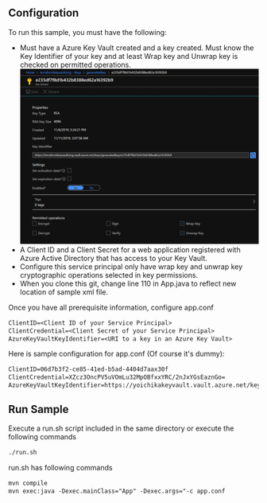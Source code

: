 ## Configuration

To run this sample, you must have the following:

* Must have a Azure Key Vault created and a key created. Must know the Key Identifier of your key and at least Wrap key and Unwrap key is checked on permitted operations.
![KeyIdentifier](https://github.com/bedro96/keyvault/blob/master/keyIdentifier.PNG)
* A Client ID and a Client Secret for a web application registered with Azure Active Directory that has access to your Key Vault.
* Configure this service principal only have wrap key and unwrap key cryptographic operations selected in key permissions.
* When you clone this git, change line 110 in App.java to reflect new location of sample xml file.

Once you have all prerequisite information, configure app.conf
```
ClientID=<Client ID of your Service Principal>
ClientCredential=<Client Secret of your Service Principal>
AzureKeyVaultKeyIdentifier=<URI to a key in an Azure Key Vault>
```

Here is sample configuration for app.conf (Of course it's dummy):
```
ClientID=06d7b3f2-ce85-41ed-b5ad-4404d7aax30f
ClientCredential=XZcz3OncPV5uVOmLu32MpOBfxxYRC/2nJxYGsEaznGo=
AzureKeyVaultKeyIdentifier=https://yoichikakeyvault.vault.azure.net/keys/yoichisecurekey/3695f67774ee49b48fc4eca21966af49
```

## Run Sample
Execute a run.sh script included in the same directory or execute the following commands
```bash
./run.sh 
```
run.sh has following commands
```
mvn compile
mvn exec:java -Dexec.mainClass="App" -Dexec.args="-c app.conf
```
